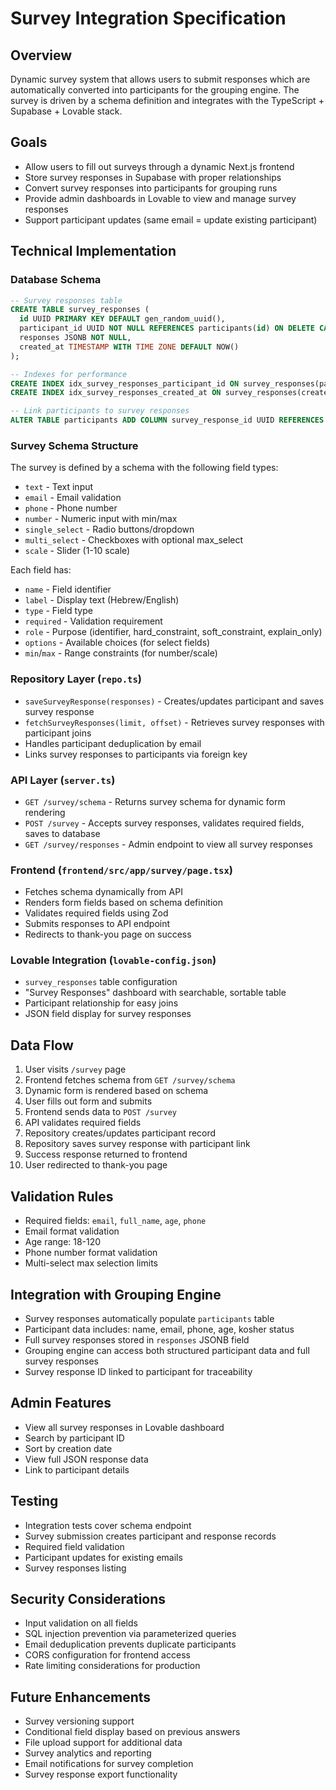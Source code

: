 # Survey Integration Specification

## Overview
Dynamic survey system that allows users to submit responses which are automatically converted into participants for the grouping engine. The survey is driven by a schema definition and integrates with the TypeScript + Supabase + Lovable stack.

## Goals
- Allow users to fill out surveys through a dynamic Next.js frontend
- Store survey responses in Supabase with proper relationships
- Convert survey responses into participants for grouping runs
- Provide admin dashboards in Lovable to view and manage survey responses
- Support participant updates (same email = update existing participant)

## Technical Implementation

### Database Schema
```sql
-- Survey responses table
CREATE TABLE survey_responses (
  id UUID PRIMARY KEY DEFAULT gen_random_uuid(),
  participant_id UUID NOT NULL REFERENCES participants(id) ON DELETE CASCADE,
  responses JSONB NOT NULL,
  created_at TIMESTAMP WITH TIME ZONE DEFAULT NOW()
);

-- Indexes for performance
CREATE INDEX idx_survey_responses_participant_id ON survey_responses(participant_id);
CREATE INDEX idx_survey_responses_created_at ON survey_responses(created_at DESC);

-- Link participants to survey responses
ALTER TABLE participants ADD COLUMN survey_response_id UUID REFERENCES survey_responses(id);
```

### Survey Schema Structure
The survey is defined by a schema with the following field types:
- `text` - Text input
- `email` - Email validation
- `phone` - Phone number
- `number` - Numeric input with min/max
- `single_select` - Radio buttons/dropdown
- `multi_select` - Checkboxes with optional max_select
- `scale` - Slider (1-10 scale)

Each field has:
- `name` - Field identifier
- `label` - Display text (Hebrew/English)
- `type` - Field type
- `required` - Validation requirement
- `role` - Purpose (identifier, hard_constraint, soft_constraint, explain_only)
- `options` - Available choices (for select fields)
- `min`/`max` - Range constraints (for number/scale)

### Repository Layer (`repo.ts`)
- `saveSurveyResponse(responses)` - Creates/updates participant and saves survey response
- `fetchSurveyResponses(limit, offset)` - Retrieves survey responses with participant joins
- Handles participant deduplication by email
- Links survey responses to participants via foreign key

### API Layer (`server.ts`)
- `GET /survey/schema` - Returns survey schema for dynamic form rendering
- `POST /survey` - Accepts survey responses, validates required fields, saves to database
- `GET /survey/responses` - Admin endpoint to view all survey responses

### Frontend (`frontend/src/app/survey/page.tsx`)
- Fetches schema dynamically from API
- Renders form fields based on schema definition
- Validates required fields using Zod
- Submits responses to API endpoint
- Redirects to thank-you page on success

### Lovable Integration (`lovable-config.json`)
- `survey_responses` table configuration
- "Survey Responses" dashboard with searchable, sortable table
- Participant relationship for easy joins
- JSON field display for survey responses

## Data Flow
1. User visits `/survey` page
2. Frontend fetches schema from `GET /survey/schema`
3. Dynamic form is rendered based on schema
4. User fills out form and submits
5. Frontend sends data to `POST /survey`
6. API validates required fields
7. Repository creates/updates participant record
8. Repository saves survey response with participant link
9. Success response returned to frontend
10. User redirected to thank-you page

## Validation Rules
- Required fields: `email`, `full_name`, `age`, `phone`
- Email format validation
- Age range: 18-120
- Phone number format validation
- Multi-select max selection limits

## Integration with Grouping Engine
- Survey responses automatically populate `participants` table
- Participant data includes: name, email, phone, age, kosher status
- Full survey responses stored in `responses` JSONB field
- Grouping engine can access both structured participant data and full survey responses
- Survey response ID linked to participant for traceability

## Admin Features
- View all survey responses in Lovable dashboard
- Search by participant ID
- Sort by creation date
- View full JSON response data
- Link to participant details

## Testing
- Integration tests cover schema endpoint
- Survey submission creates participant and response records
- Required field validation
- Participant updates for existing emails
- Survey responses listing

## Security Considerations
- Input validation on all fields
- SQL injection prevention via parameterized queries
- Email deduplication prevents duplicate participants
- CORS configuration for frontend access
- Rate limiting considerations for production

## Future Enhancements
- Survey versioning support
- Conditional field display based on previous answers
- File upload support for additional data
- Survey analytics and reporting
- Email notifications for survey completion
- Survey response export functionality
